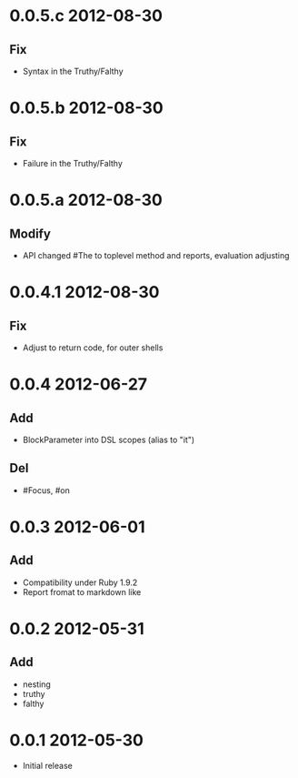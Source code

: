 0.0.5.c 2012-08-30
==================

Fix
----

* Syntax in the Truthy/Falthy

0.0.5.b 2012-08-30
==================

Fix
----

* Failure in the Truthy/Falthy

0.0.5.a 2012-08-30
==================

Modify
------

* API changed
  #The to toplevel method
  and reports, evaluation adjusting

0.0.4.1 2012-08-30
================

Fix
---

* Adjust to return code, for outer shells

0.0.4 2012-06-27
================

Add
---

* BlockParameter into DSL scopes (alias to "it")

Del
---

* #Focus, #on

0.0.3 2012-06-01
================

Add
---

* Compatibility under Ruby 1.9.2
* Report fromat to markdown like

0.0.2 2012-05-31
================

Add
---

* nesting
* truthy
* falthy

0.0.1 2012-05-30
================

* Initial release

